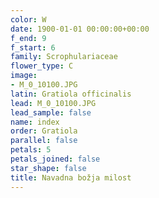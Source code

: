 ```yaml
---
color: W
date: 1900-01-01 00:00:00+00:00
f_end: 9
f_start: 6
family: Scrophulariaceae
flower_type: C
image:
- M_0_10100.JPG
latin: Gratiola officinalis
lead: M_0_10100.JPG
lead_sample: false
name: index
order: Gratiola
parallel: false
petals: 5
petals_joined: false
star_shape: false
title: Navadna božja milost
---
```


